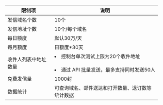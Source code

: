 | 限制项        | 说明               |
| ---------- | -------------------------------------------- |
| 发信域名个数     | 10个                                    |
| 发信地址个数     | 10个/每个域名|
| 每日额度        | 默认30万/天                |
| 每月额度        | 日额度*30天                                      |
| 收件人列表中地址数量 | <li>控制台单次测试上限为20个收件地址</li><br><li>通过 API 批量发送，最多支持同时发送50人</li>                    |
| 免费发信量      | 1000封                                   |
| 数据统计       | 可查询域名、邮件送达和打开数量、退订数等统计数据                |
